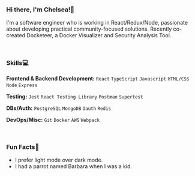 ### Hi there, I'm Chelsea!👋
I'm a software engineer who is working in React/Redux/Node, passionate about developing practical community-focused solutions. Recently co-created Docketeer, a Docker Visualizer and Security Analysis Tool.

<br>

### Skills💻 
**Frontend & Backend Development:** `React` `TypeScript` `Javascript` `HTML/CSS` `Node` `Express`

**Testing:**  `Jest` `React Testing Library` `Postman` `Supertest`

**DBs/Auth:** `PostgreSQL` `MongoDB` `Oauth` `Redis`

**DevOps/Misc:** `Git` `Docker` `AWS` `Webpack`

<br>

### Fun Facts🌟
- I prefer light mode over dark mode.
- I had a parrot named Barbara when I was a kid. 

<!--
**chelsea01688/chelsea01688** is a ✨ _special_ ✨ repository because its `README.md` (this file) appears on your GitHub profile.

Here are some ideas to get you started:

- 🔭 I’m currently working on ...
- 🌱 I’m currently learning ...
- 👯 I’m looking to collaborate on ...
- 🤔 I’m looking for help with ...
- 💬 Ask me about ...
- 📫 How to reach me: ...
- 😄 Pronouns: ...
- ⚡ Fun fact: ...
-->
